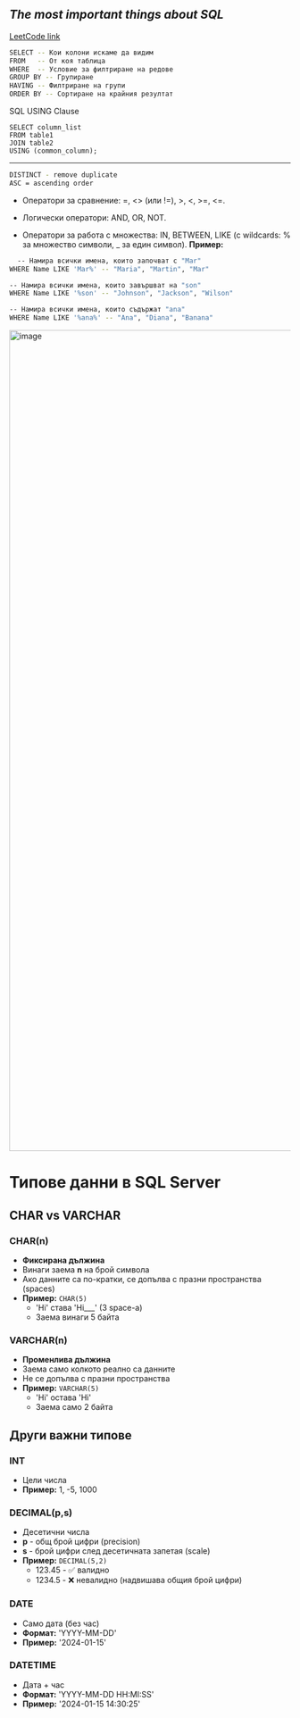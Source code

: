## *The most important things about SQL*

[LeetCode link](https://leetcode.com/studyplan/top-sql-50/)


```bash
SELECT -- Кои колони искаме да видим
FROM   -- От коя таблица
WHERE  -- Условие за филтриране на редове
GROUP BY -- Групиране
HAVING -- Филтриране на групи
ORDER BY -- Сортиране на крайния резултат
```

SQL USING Clause
````dash
SELECT column_list
FROM table1
JOIN table2
USING (common_column);
````
------------
```bash
DISTINCT - remove duplicate
ASC = ascending order
````

- Оператори за сравнение: =, <> (или !=), >, <, >=, <=.

- Логически оператори: AND, OR, NOT.

- Оператори за работа с множества: IN, BETWEEN, LIKE (с wildcards: % за множество символи, _ за един символ).
**Пример:**
```bash
  -- Намира всички имена, които започват с "Mar"
WHERE Name LIKE 'Mar%' -- "Maria", "Martin", "Mar"

-- Намира всички имена, които завършват на "son"
WHERE Name LIKE '%son' -- "Johnson", "Jackson", "Wilson"

-- Намира всички имена, които съдържат "ana"
WHERE Name LIKE '%ana%' -- "Ana", "Diana", "Banana"
```
<img width="1080" height="1471" alt="image" src="https://github.com/user-attachments/assets/033e76ef-5f35-4462-9f13-fddf40b3a31f" />

# Типове данни в SQL Server

## CHAR vs VARCHAR
### CHAR(n)
- **Фиксирана дължина**
- Винаги заема **n** на брой символа
- Ако данните са по-кратки, се допълва с празни пространства (spaces)
- **Пример:** `CHAR(5)`
  - 'Hi' става 'Hi___' (3 space-а)
  - Заема винаги 5 байта
### VARCHAR(n)
- **Променлива дължина**
- Заема само колкото реално са данните
- Не се допълва с празни пространства
- **Пример:** `VARCHAR(5)`
  - 'Hi' остава 'Hi'
  - Заема само 2 байта

## Други важни типове
### INT
- Цели числа
- **Пример:** 1, -5, 1000
### DECIMAL(p,s)
- Десетични числа
- **p** - общ брой цифри (precision)
- **s** - брой цифри след десетичната запетая (scale)
- **Пример:** `DECIMAL(5,2)`
  - 123.45 - ✅ валидно
  - 1234.5 - ❌ невалидно (надвишава общия брой цифри)
### DATE
- Само дата (без час)
- **Формат:** 'YYYY-MM-DD'
- **Пример:** '2024-01-15'
### DATETIME
- Дата + час
- **Формат:** 'YYYY-MM-DD HH:MI:SS'
- **Пример:** '2024-01-15 14:30:25'
